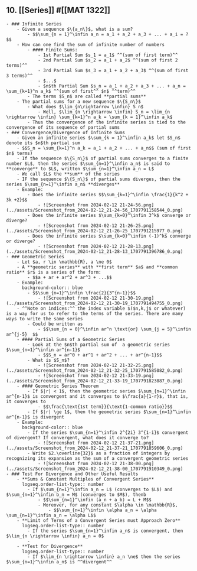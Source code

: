 ## 10. [[Series]] #[[MAT 1322]]
	- ### Infinite Series
		- Given a sequence $\{a_n\}$, what is a sum?
			- $$\sum_{n = 1}^\infin a_n = a_1 + a_2 + a_3 + ... + a_i = ?$$
		- How can one find the sum of infinite number of numbers
			- #### Finite Sums:
				- 1st Partial Sum $s_1 = a_1$ ^^(sum of first term)^^
				- 2nd Partial Sum $s_2 = a_1 + a_2$ ^^(sum of first 2 terms)^^
				- 3rd Partial Sum $s_3 = a_1 + a_2 + a_3$ ^^(sum of first 3 terms)^^
				- $...$
				- $n$th Partial Sum $s_n = a_1 + a_2 + a_3 + ... + a_n = \sum_{k=1}^n a_k$ ^^(sum of first^^ $n$ ^^term)^^
			- The terms $S_n$ are called **partial sums**
		- The partial sums for a new sequence $\{S_n\}$
			- What does $\lim_{n\rightarrow \infin} S_n$
				- Well, $\lim_{n \rightarrow \infin} S_n = \lim_{n \rightarrow \infin} \sum_{k=1}^n a_k = \sum_{k = 1}^\infin a_k$
			- Thus the convergence of the infinite series is tied to the convergence of its sequence of partial sums
	- ### Convergence/Divergence of Infinite Sums
		- Given an infinite series $\sum_{k = 1}^\infin a_k$ let $S_n$ denote its $n$th partial sum
		- $$S_n = \sum_{k=1}^n a_k = a_1 + a_2 + ... + a_n$$ (sum of first $n$ terms)
		- If the sequence $\{S_n\}$ of partial sums converges to a finite number $L$, then the series $\sum_{n=1}^\infin a_n$ is said to **converge** to $L$, written $\sum_{n=1}^\infin a_n = L$
		- We call $L$ the **sum** of the series
		- IF the sequence $\{S_n\}$ of partial sums diverges, then the series $\sum_{n=1}^\infin a_n$ **diverges**
		- Example:
			- Does the infinite series $$\sum_{k=1}^\infin \frac{1}{k^2 + 3k +2}$$
				- ![Screenshot from 2024-02-12 21-24-56.png](../assets/Screenshot_from_2024-02-12_21-24-56_1707791158544_0.png)
			- Does the infinite series $\sum_{k=0}^\infin 3^k$ converge or diverge?
				- ![Screenshot from 2024-02-12 21-26-25.png](../assets/Screenshot_from_2024-02-12_21-26-25_1707791215977_0.png)
			- Does the infinite series $\sum_{k=0}^\infin (-1)^k$ converge or diverge?
				- ![Screenshot from 2024-02-12 21-28-13.png](../assets/Screenshot_from_2024-02-12_21-28-13_1707791396786_0.png)
	- ### Geometric Series
		- Let $a, r \in \mathbb{R}, a \ne 0$
		- A **geometric series** with **first term** $a$ and **common ratio** $r$ is a series of the form:
			- $$a + ar + ar^2 + ar^3 + ...$$
		- Example:
		  background-color:: blue
			- $$\sum_{n=1}^\infin \frac{2}{3^{n-1}}$$
				- ![Screenshot from 2024-02-12 21-30-19.png](../assets/Screenshot_from_2024-02-12_21-30-19_1707791494755_0.png)
		- ^^Note on indices:^^ the index variable $($n,k,j$ or whatever) is a way for us to refer to the terms of the series. There are many ways to write the same series
			- Could be written as
				- $$\sum_{n = 0}^\infin ar^n \text{or} \sum_{j = 5}^\infin ar^{j-5}  $$
		- #### Partial Sums of a Geometric Series
			- Look at the $n$th partial sum of  a geometric series $\sum_{n=1}^\infin ar^{n-1}$
				- $$S_n = ar^0 + ar^1 + ar^2 + ... + ar^{n-1}$$
			- What is $S_n$?
				- ![Screenshot from 2024-02-12 21-32-25.png](../assets/Screenshot_from_2024-02-12_21-32-25_1707791585082_0.png)
				- ![Screenshot from 2024-02-12 21-33-19.png](../assets/Screenshot_from_2024-02-12_21-33-19_1707791823887_0.png)
		- #### Geometric Series Theorem
			- If $|r| < 1$, then the geometric series $\sum_{n=1}^\infin ar^{n-1}$ is convergent and it converges to $\frac{a}{1-r}$, that is, it converges to
				- $$\frac{\text{1st term}}{\text{1-common ratio}}$$
			- If $|r| \ge 1$, then the geometric series $\sum_{n=1}^\infin ar^{n-1}$ is divergent
		- Example:
		  background-color:: blue
			- If the series $\sum_{n=1}^\infin 2^{2i} 3^{1-i}$ convergent of divergent? If convergent, what does it converge to?
				- ![Screenshot from 2024-02-12 21-37-21.png](../assets/Screenshot_from_2024-02-12_21-37-21_1707791859606_0.png)
			- Write $2.\overline{32}$ as a fraction of integers by recognizing its expansion as the sum of a convergent geometric series
				- ![Screenshot from 2024-02-12 21-38-00.png](../assets/Screenshot_from_2024-02-12_21-38-00_1707791910349_0.png)
	- ### Test For Divergence and Other Useful Results
		- **Sums & Constant Multiples of Convergent Series**
		  logseq.order-list-type:: number
			- If $\sum_{n=1}^\infin a_n = L$ (converges to $L$) and $\sum_{n=1}^\infin b_n = M$ (converges to $M$), thenb
				- $$\sum_{n=1}^\infin (a_n + a_b) = L + M$$
				- Moreover, for any constant $\alpha \in \mathbb{R}$,
					- $$\sum_{n=1}^\infin \alpha a_n = \alpha \sum_{n=1}^\infin a_n = \alpha L$$
		- **Limit of Terms of a Convergent Series must Approach Zero**
		  logseq.order-list-type:: number
			- If the series $\sum_{n=1}^\infin a_n$ is convergent, then $\lim_{n \rightarrow \infin} a_n = 0$
			-
		- **Test for Divergence**
		  logseq.order-list-type:: number
			- If $\lim_{n \rightarrow \infin} a_n \ne$ then the series $\sum_{n=1}^\infin a_n$ is ^^divergent^^